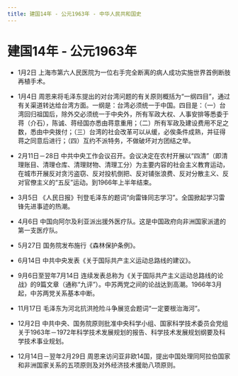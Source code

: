 ```yaml
---
title: 建国14年 - 公元1963年 - 中华人民共和国史
---
```


# 建国14年 - 公元1963年

+ 1月2日 上海市第六人民医院为一位右手完全断离的病人成功实施世界首例断肢再植手术。

+ 1月4日 周恩来将毛泽东提出的对台湾问题的有关原则概括为“一纲四目”，通过有关渠道转达给台湾方面。一纲是：台湾必须统一于中国。四目是：（一）台湾回归祖国后，除外交必须统一于中央外，所有军政大权、人事安排等悉委于蒋（介石），陈诚、蒋经国亦悉由蒋意重用；（二）所有军政及建设费用不足之数，悉由中央拨付；（三）台湾的社会改革可以从缓，必俟条件成熟，并征得蒋之同意后进行；（四）互约不派特务，不做破坏对方团结之举。

+ 2月11日－28日 中共中央工作会议召开。会议决定在农村开展以“四清”（即清理账目、清理仓库、清理财物、清理工分）为主要内容的社会主义教育运动，在城市开展反对贪污盗窃、反对投机倒把、反对铺张浪费、反对分散主义、反对官僚主义的“五反”运动。到1966年上半年结束。

+ 3月5日 《人民日报》刊登毛泽东的题词“向雷锋同志学习”。全国掀起学习雷锋先进事迹的热潮。

+ 4月6日 中国向阿尔及利亚派出援外医疗队。这是中国政府向非洲国家派遣的第一支医疗队。

+ 5月27日 国务院发布施行《森林保护条例》。

+ 6月14日 中共中央发表《关于国际共产主义运动总路线的建议》。

+ 9月6日至翌年7月14日 连续发表总称为《关于国际共产主义运动总路线的论战》的9篇文章（通称“九评”）。中苏两党之间的论战达到高潮。1966年3月起，中苏两党关系基本中断。

+ 11月17日 毛泽东为河北抗洪抢险斗争展览会题词“一定要根治海河”。

+ 12月2日 中共中央、国务院原则批准中央科学小组、国家科学技术委员会党组关于1963年－1972年科学技术发展规划的报告、科学技术发展规划纲要及科学技术事业规划。

+ 12月14日－翌年2月29日 周恩来访问亚非欧14国，提出中国处理同阿拉伯国家和非洲国家关系的五项原则及对外经济技术援助八项原则。